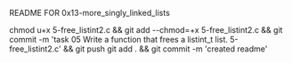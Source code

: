 README FOR 0x13-more_singly_linked_lists

chmod u+x 5-free_listint2.c && git add --chmod=+x 5-free_listint2.c && git commit -m 'task 05 Write a function that frees a listint_t list. 5-free_listint2.c' && git push
git add . && git commit -m 'created readme'